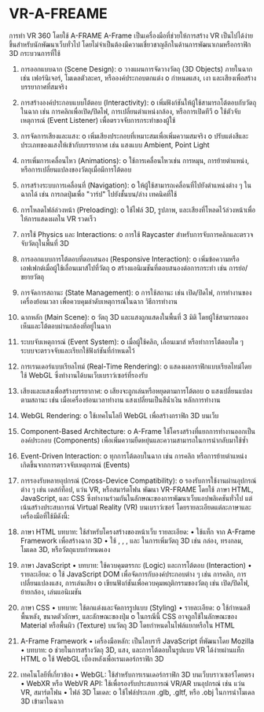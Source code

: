 ﻿# VR-A-FREAME
การทำ VR 360 โดยใช้ A-FRAME
A-Frame เป็นเครื่องมือที่ช่วยให้การสร้าง VR เป็นไปได้ง่ายขึ้นสำหรับนักพัฒนาเว็บทั่วไป โดยไม่จำเป็นต้องมีความเชี่ยวชาญลึกในด้านการพัฒนาเกมหรือกราฟิก 3D
กระบวนการที่ใช้
1.	การออกแบบฉาก (Scene Design):
o	วางแผนการจัดวางวัตถุ (3D Objects) ภายในฉาก เช่น เฟอร์นิเจอร์, โมเดลตัวละคร, หรือองค์ประกอบตกแต่ง
o	กำหนดแสง, เงา และเสียงเพื่อสร้างบรรยากาศที่สมจริง
2.	การสร้างองค์ประกอบแบบโต้ตอบ (Interactivity):
o	เพิ่มฟังก์ชันให้ผู้ใช้สามารถโต้ตอบกับวัตถุในฉาก เช่น การคลิกเพื่อเปิด/ปิดไฟ, การเปลี่ยนตำแหน่งกล้อง, หรือการเปิดทีวี
o	ใช้ตัวจับเหตุการณ์ (Event Listener) เพื่อตรวจจับการกระทำของผู้ใช้
3.	การจัดการเสียงและแสง:
o	เพิ่มเสียงประกอบที่เหมาะสมเพื่อเพิ่มความสมจริง
o	ปรับแต่งสีและประเภทของแสงให้เข้ากับบรรยากาศ เช่น แสงแบบ Ambient, Point Light
4.	การเพิ่มการเคลื่อนไหว (Animations):
o	ใช้การเคลื่อนไหวเช่น การหมุน, การย้ายตำแหน่ง, หรือการเปลี่ยนแปลงของวัตถุเมื่อมีการโต้ตอบ
5.	การสร้างระบบการเคลื่อนที่ (Navigation):
o	ให้ผู้ใช้สามารถเคลื่อนที่ไปยังตำแหน่งต่าง ๆ ในฉากได้ เช่น การกดปุ่มเพื่อ "วาร์ป" ไปยังชั้นบน/ล่าง
เทคนิคที่ใช้
1.	การโหลดไฟล์ล่วงหน้า (Preloading):
o	ใช้ไฟล์ 3D, รูปภาพ, และเสียงที่โหลดไว้ล่วงหน้าเพื่อให้การแสดงผลใน VR รวดเร็ว
2.	การใช้ Physics และ Interactions:
o	การใช้ Raycaster สำหรับการจับการคลิกและตรวจจับวัตถุในพื้นที่ 3D
3.	การออกแบบการโต้ตอบที่ตอบสนอง (Responsive Interaction):
o	เพิ่มข้อความหรือเอฟเฟกต์เมื่อผู้ใช้เลื่อนเมาส์ไปที่วัตถุ
o	สร้างแอนิเมชันที่ตอบสนองต่อการกระทำ เช่น การย่อ/ขยายวัตถุ
4.	การจัดการสถานะ (State Management):
o	การใช้สถานะ เช่น เปิด/ปิดไฟ, การทำงานของเครื่องย้อนเวลา เพื่อควบคุมลำดับเหตุการณ์ในฉาก
วิธีการทำงาน
1.	ฉากหลัก (Main Scene):
o	วัตถุ 3D และแสงถูกแสดงในพื้นที่ 3 มิติ โดยผู้ใช้สามารถมองเห็นและโต้ตอบผ่านกล้องที่อยู่ในฉาก
2.	ระบบจับเหตุการณ์ (Event System):
o	เมื่อผู้ใช้คลิก, เลื่อนเมาส์ หรือทำการโต้ตอบใด ๆ ระบบจะตรวจจับและเรียกใช้ฟังก์ชันที่กำหนดไว้
3.	การเรนเดอร์แบบเรียลไทม์ (Real-Time Rendering):
o	แสดงผลกราฟิกแบบเรียลไทม์โดยใช้ WebGL ซึ่งทำงานได้บนเว็บเบราว์เซอร์ที่รองรับ
4.	เสียงและแสงเพื่อสร้างบรรยากาศ:
o	เสียงจะถูกเล่นหรือหยุดตามการโต้ตอบ
o	แสงเปลี่ยนแปลงตามสถานะ เช่น เมื่อเครื่องย้อนเวลาทำงาน แสงเปลี่ยนเป็นสีน้ำเงิน
หลักการทำงาน
1.	WebGL Rendering:
o	ใช้เทคโนโลยี WebGL เพื่อสร้างกราฟิก 3D บนเว็บ
2.	Component-Based Architecture:
o	A-Frame ใช้โครงสร้างที่แยกการทำงานออกเป็นองค์ประกอบ (Components) เพื่อเพิ่มความยืดหยุ่นและความสามารถในการนำกลับมาใช้ซ้ำ
3.	Event-Driven Interaction:
o	ทุกการโต้ตอบในฉาก เช่น การคลิก หรือการย้ายตำแหน่ง เกิดขึ้นจากการตรวจจับเหตุการณ์ (Events)
4.	การรองรับหลายอุปกรณ์ (Cross-Device Compatibility):
o	รองรับการใช้งานผ่านอุปกรณ์ต่าง ๆ เช่น เดสก์ท็อป, แว่น VR, หรือสมาร์ตโฟน
พัฒนา VR-FRAME  โดยใช้ ภาษา HTML, JavaScript, และ CSS ซึ่งทำงานร่วมกันในลักษณะของการพัฒนาเว็บแอปพลิเคชันทั่วไป แต่เน้นสร้างประสบการณ์ Virtual Reality (VR) บนเบราว์เซอร์ โดยรายละเอียดแต่ละภาษาและเครื่องมือที่ใช้มีดังนี้:
1. ภาษา HTML 
บทบาท: ใช้สำหรับโครงสร้างของหน้าเว็บ
รายละเอียด:
•	ใช้แท็ก <a-scene> จาก A-Frame Framework เพื่อสร้างฉาก 3D
•	ใช้ <a-box>, <a-sphere>, <a-entity>, และ <a-gltf-model> ในการเพิ่มวัตถุ 3D เช่น กล่อง, ทรงกลม, โมเดล 3D, หรือวัตถุแบบกำหนดเอง

2. ภาษา JavaScript
•	บทบาท: ใช้ควบคุมตรรกะ (Logic) และการโต้ตอบ (Interaction)
•	รายละเอียด:
o	ใช้ JavaScript DOM เพื่อจัดการกับองค์ประกอบต่าง ๆ เช่น การคลิก, การเปลี่ยนแปลงแสง, การเล่นเสียง
o	เขียนฟังก์ชันเพื่อควบคุมพฤติกรรมของวัตถุ เช่น เปิด/ปิดไฟ, ย้ายกล้อง, เล่นแอนิเมชัน
3. ภาษา CSS
•	บทบาท: ใช้ตกแต่งและจัดการรูปแบบ (Styling)
•	รายละเอียด:
o	ใช้กำหนดสีพื้นหลัง, ขนาดตัวอักษร, และลักษณะของปุ่ม
o	ในกรณีนี้ CSS อาจถูกใช้ในลักษณะของ Material หรือพื้นผิว (Texture) บนวัตถุ 3D โดยกำหนดในไฟล์แยกหรือใน HTML
4. A-Frame Framework
•	เครื่องมือหลัก: เป็นไลบรารี JavaScript ที่พัฒนาโดย Mozilla
•	บทบาท:
o	ช่วยในการสร้างวัตถุ 3D, แสง, และการโต้ตอบในรูปแบบ VR ได้ง่ายผ่านแท็ก HTML
o	ใช้ WebGL เบื้องหลังเพื่อเรนเดอร์กราฟิก 3D
5. เทคโนโลยีที่เกี่ยวข้อง
•	WebGL: ใช้สำหรับการเรนเดอร์กราฟิก 3D บนเว็บบราวเซอร์โดยตรง
•	WebXR หรือ WebVR API: ใช้เพื่อรองรับประสบการณ์ VR/AR บนอุปกรณ์ เช่น แว่น VR, สมาร์ตโฟน
•	ไฟล์ 3D โมเดล:
o	ใช้ไฟล์ประเภท .glb, .gltf, หรือ .obj ในการนำโมเดล 3D เข้ามาในฉาก
